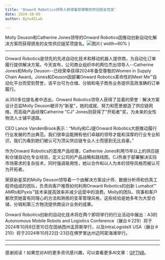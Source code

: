 ```yaml
---
title: 'Onward Robotics领导人获得备受尊敬的供应链女性奖'
date: 2024-10-05
author: ByteAILab

---
```


Molly Deuson和Catherine Jones领导的Onward Robotics因推动创新自动化解决方案而获得颁发的女性供应链奖项提名。![图片](https://ai-techpark.com/wp-content/uploads/2024/10/Onward-960x540.jpg){ width=60% }

---

Onward Robotics是领先的先进自动化技术和移动机器人提供商，为自动化订单履行提供解决方案。今天宣布，公司商业组织中的两位杰出领导人--Catherine Jones和Molly Deuson--已经荣幸获得2024年备受尊敬的Women in Supply Chain Award。Jones和Deuson因部署Onward Robotics革命性的Meet Me™自动化平台而受到赞誉，该平台可为仓储、分销和电子商务业务提供高效准确的订单履行。

从350多位提名者中选出，Onward Robotics领导人获得了显着的荣誉：解决方案设计总监Molly Deuson被评为"新星"，她的成就、努力和愿景塑造了供应链网络，而高级产品经理Catherine "CJ" Jones则获得了"开拓者"奖，为未来的女性物流人士铺平道路。

CEO Lance VandenBrook表示：“Molly和CJ是Onward Robotics大胆推动履行行业发展的杰出典范。我们很幸运能拥有他们卓越的领导才能和深厚的行业专业知识，我们为看到她们被认可为顶尖供应链专业人士而感到无比自豪。”

作为Onward Robotics的首席产品经理，Catherine Jones利用15年以上的供应链和仓储自动化专业经验，定义公司的产品战略和路线图。CJ热衷于部署解决实际市场需求的复杂技术，同时强调易用性，她以合作和以人为本的领导风格而被认可为开拓者。

荣获新星奖的Molly Deuson领导着一个由解决方案设计师、数据分析师和仿真工程师组成的团队，负责向客户推荐如何利用Onward Robotics的创新 Lumabot™ AMRs和Pyxis™技术来提高效率并减少运营中的浪费。Molly的团队、同事和客户都欣赏她富有同理心的方法和熟练的变革管理风格，这些经验是她多年为大型仓储、分销和第三方物流提供商设计业务的成果。

Onward Robotics创新的自动化技术将在两个即将举行的行业活动中展出：A3的Autonomous Mobile Robots and Logistics Conference（展台＃229）将于2024年10月8日至10日在田纳西州孟菲斯举行，以及IntraLogisteX USA（展台＃210）将于2024年10月22日-23日在佛罗里达州迈阿密海滩举行。

---
---
感谢阅读！如果您对AI的更多资讯感兴趣，可以查看更多AI文章：[GPTNB](https://gptnb.com)。
